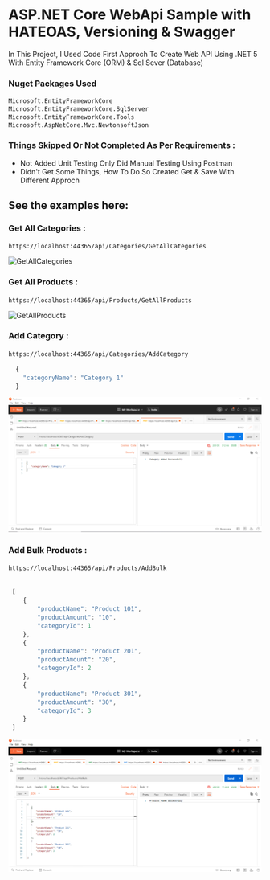 # ASP.NET Core WebApi Sample with HATEOAS, Versioning & Swagger

In This Project, I Used Code First Approch To Create Web API Using .NET 5 With Entity Framework Core (ORM) & Sql Sever (Database)


### Nuget Packages Used

``` 
Microsoft.EntityFrameworkCore
Microsoft.EntityFrameworkCore.SqlServer
Microsoft.EntityFrameworkCore.Tools
Microsoft.AspNetCore.Mvc.NewtonsoftJson
```

### Things Skipped Or Not Completed As Per Requirements :

- Not Added Unit Testing Only Did Manual Testing Using Postman
- Didn't Get Some Things, How To Do So Created Get & Save With Different Approch


## See the examples here: 

### Get All Categories :

``` https://localhost:44365/api/Categories/GetAllCategories ```

![GetAllCategories](./.images/GetAllCategories.png)

### Get All Products :

``` https://localhost:44365/api/Products/GetAllProducts ```

![GetAllProducts](./.images/GetAllProducts.png)

### Add Category :

``` https://localhost:44365/api/Categories/AddCategory ```

```javascript
  {
    "categoryName": "Category 1"
  }
```

![AddCategory](./.images/AddCategory.png)

### Add Bulk Products :

``` https://localhost:44365/api/Products/AddBulk ```

``` javascript

 [
    {
        "productName": "Product 101",
        "productAmount": "10",
        "categoryId": 1
    },
    {
        "productName": "Product 201",
        "productAmount": "20",
        "categoryId": 2
    },
    {
        "productName": "Product 301",
        "productAmount": "30",
        "categoryId": 3
    }
 ] 
```

![AddBulk](./.images/AddBulk.png)
